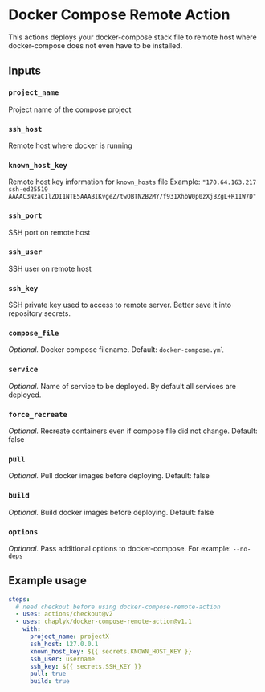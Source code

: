 # Docker Compose Remote Action

This actions deploys your docker-compose stack file to remote host where docker-compose does not even have to be installed.

## Inputs

### `project_name`
Project name of the compose project

### `ssh_host`
Remote host where docker is running

### `known_host_key`
Remote host key information for `known_hosts` file
Example: `"170.64.163.217 ssh-ed25519 AAAAC3NzaC1lZDI1NTE5AAABIKvgeZ/twOBTN2B2MY/f931XhbW0p0zXjBZgL+R1IW7D"`

### `ssh_port`
SSH port on remote host

### `ssh_user`
SSH user on remote host

### `ssh_key`
SSH private key used to access to remote server. 
Better save it into repository secrets.

### `compose_file`
*Optional.* Docker compose filename. Default: `docker-compose.yml`

### `service`
*Optional.* Name of service to be deployed. By default all services are deployed.

### `force_recreate`
*Optional.* Recreate containers even if compose file did not change. Default: false

### `pull`
*Optional.* Pull docker images before deploying. Default: false

### `build`
*Optional.* Build docker images before deploying. Default: false

### `options`
*Optional.* Pass additional options to docker-compose. For example: `--no-deps`

## Example usage

```yaml
steps:
  # need checkout before using docker-compose-remote-action
  - uses: actions/checkout@v2
  - uses: chaplyk/docker-compose-remote-action@v1.1
    with:
      project_name: projectX
      ssh_host: 127.0.0.1
      known_host_key: ${{ secrets.KNOWN_HOST_KEY }}
      ssh_user: username
      ssh_key: ${{ secrets.SSH_KEY }}
      pull: true
      build: true
```
